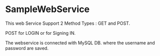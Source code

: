 # SampleWebService

This web Service Support 2 Method Types : GET and POST.

POST for LOGIN or for Signing IN.

The webservice is connected with MySQL DB. where the username and password are saved.
